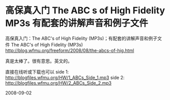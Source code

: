 # 高保真入门 The ABC s of High Fidelity MP3s 有配套的讲解声音和例子文件

高保真入门：The ABC's of High Fidelity (MP3s)；有配套的讲解声音和例子文件
The ABC's of High Fidelity (MP3s)
http://blog.wfmu.org/freeform/2008/08/the-abcs-of-hig.html

真是太棒了。很有意思。英文的。

直接在线听或下载也可以
side 1: <http://blogfiles.wfmu.org/HW/1_ABCs_Side_1.mp3>
side 2: <http://blogfiles.wfmu.org/HW/2_ABCs_Side_2.mp3>


2008-09-02